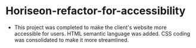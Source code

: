 # Horiseon-refactor-for-accessibility

* This project was completed to make the client's website more accessible for users. HTML semantic language was added. CSS coding was consolidated to make it more streamlined.